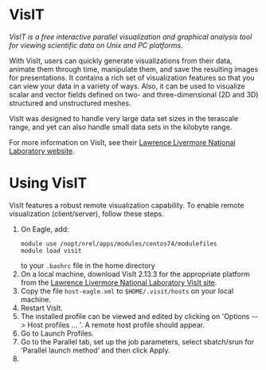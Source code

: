 # VisIT

*VisIT is a free interactive parallel visualization and graphical analysis tool for viewing scientific data on Unix and PC platforms.*

With VisIt, users can quickly generate visualizations from their data, animate them through time, manipulate them, and save the resulting images for presentations. It contains a rich set of visualization features so that you can view your data in a variety of ways. 
Also, it can be used to visualize scalar and vector fields defined on two- and three-dimensional (2D and 3D) structured and unstructured meshes.

VisIt was designed to handle very large data set sizes in the terascale range, and yet can also handle small data sets in the kilobyte range.

For more information on VisIt, see their [Lawrence Livermore National Laboratory website](https://wci.llnl.gov/simulation/computer-codes/visit).

# Using VisIT

VisIt features a robust remote visualization capability.  To enable remote visualization (client/server), follow these steps.

1. On Eagle, add:
    ```
    module use /nopt/nrel/apps/modules/centos74/modulefiles
    module load visit
    ```
    to your `.bashrc` file in the home directory
2. On a local machine, download VisIt 2.13.3 for the appropriate platform from the [Lawrence Livermore National Laboratory VisIt site](https://wci.llnl.gov/simulation/computer-codes/visit/executables).
3. Copy the file `host-eagle.xml` to `$HOME/.visit/hosts` on your local machine.
4. Restart VisIt.
5. The installed profile can be viewed and edited by clicking on 'Options --> Host profiles ... '. A remote host profile should appear.
6. Go to Launch Profiles.
7. Go to the Parallel tab, set up the job parameters, select sbatch/srun for ‘Parallel launch method’ and then click Apply.
8. 